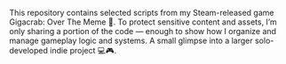 This repository contains selected scripts from my Steam-released game Gigacrab: Over The Meme 🦀.
To protect sensitive content and assets, I’m only sharing a portion of the code — enough to show how I organize and manage gameplay logic and systems.
A small glimpse into a larger solo-developed indie project 💻🎮.
